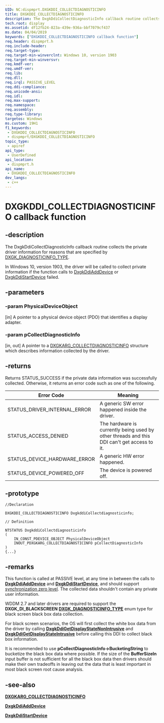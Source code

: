 ```yaml
---
UID: NC:dispmprt.DXGKDDI_COLLECTDIAGNOSTICINFO
title: DXGKDDI_COLLECTDIAGNOSTICINFO
description: The DxgkDdiCollectDiagnosticInfo callback routine collects the private driver information for reasons that are specified by DXGK_DIAGNOSTICINFO_TYPE.
tech.root: display
ms.assetid: df12fb24-823a-439e-936a-bbf7079cf437
ms.date: 04/04/2019
keywords: ["DXGKDDI_COLLECTDIAGNOSTICINFO callback function"]
req.header: dispmprt.h
req.include-header: 
req.target-type: 
req.target-min-winverclnt: Windows 10, version 1903
req.target-min-winversvr: 
req.kmdf-ver: 
req.umdf-ver: 
req.lib: 
req.dll: 
req.irql: PASSIVE_LEVEL
req.ddi-compliance: 
req.unicode-ansi: 
req.idl: 
req.max-support: 
req.namespace: 
req.assembly: 
req.type-library: 
targetos: Windows
ms.custom: 19H1
f1_keywords:
 - DXGKDDI_COLLECTDIAGNOSTICINFO
 - dispmprt/DXGKDDI_COLLECTDIAGNOSTICINFO
topic_type:
 - apiref
api_type:
 - UserDefined
api_location:
 - dispmprt.h
api_name:
 - DXGKDDI_COLLECTDIAGNOSTICINFO
dev_langs:
 - c++
---
```


# DXGKDDI_COLLECTDIAGNOSTICINFO callback function


## -description

The DxgkDdiCollectDiagnosticInfo callback routine collects the private driver information for reasons that are specified by [DXGK_DIAGNOSTICINFO_TYPE](ne-dispmprt-dxgk_diagnosticinfo_type.md).

In Windows 10, version 1903, the driver will be called to collect private information if the function calls to [DxgkDdiAddDevice](../dispmprt/nc-dispmprt-dxgkddi_add_device.md) or [DxgkDdiStartDevice](../dispmprt/nc-dispmprt-dxgkddi_start_device.md) failed.

## -parameters

### -param PhysicalDeviceObject

[in] A pointer to a physical device object (PDO) that identifies a display adapter.

### -param pCollectDiagnosticInfo

[in, out] A pointer to a [DXGKARG_COLLECTDIAGNOSTICINFO](ns-dispmprt-dxgkarg_collectdiagnosticinfo.md) structure which describes information collected by the driver.

## -returns

Returns STATUS_SUCCESS if the private data information was successfully collected. Otherwise, it returns an error code such as one of the following.

| Error Code | Meaning |
| ---------- | ------- |
| STATUS_DRIVER_INTERNAL_ERROR | A generic SW error happened inside the driver. |
| STATUS_ACCESS_DENIED         | The hardware is currently being used by other threads and this DDI can't get access to it. |
| STATUS_DEVICE_HARDWARE_ERROR | A generic HW error happened. |
| STATUS_DEVICE_POWERED_OFF    | The device is powered off. |

## -prototype

```
//Declaration

DXGKDDI_COLLECTDIAGNOSTICINFO DxgkddiCollectdiagnosticinfo;

// Definition

NTSTATUS DxgkddiCollectdiagnosticinfo 
(
	IN_CONST_PDEVICE_OBJECT PhysicalDeviceObject
	INOUT_PDXGKARG_COLLECTDIAGNOSTICINFO pCollectDiagnosticInfo
)
{...}

```

## -remarks

This function is called at PASSIVE level, at any time in between the calls to [**DxgkDdiAddDevice**](../dispmprt/nc-dispmprt-dxgkddi_add_device.md) and [**DxgkDdiStartDevice**](../dispmprt/nc-dispmprt-dxgkddi_start_device.md), and should support [synchronization zero level](/windows-hardware/drivers/display/threading-and-synchronization-zero-level). The collected data shouldn't contain any private user information.

WDDM 2.7 and later drivers are required to support the **DXGK_DI_BLACKSCREEN** [**DXGK_DIAGNOSTICINFO_TYPE**](ne-dispmprt-dxgk_diagnosticinfo_type.md) enum type for black screen black box data collection.

For black screen scenarios, the OS will first collect the white box data from the driver by calling [**DxgkDdiGetDisplayStateNonIntrusive**](nc-dispmprt-dxgkddi_getdisplaystatenonintrusive.md) and [**DxgkDdiGetDisplayStateIntrusive**](nc-dispmprt-dxgkddi_getdisplaystateintrusive.md) before calling this DDI to collect black box information.

It is recommended to use **pCollectDiagnosticInfo->BucketingString** to bucketize the black box data where possible. If the size of the **BufferSizeIn** input buffer is not sufficient for all the black box data then drivers should make their own tradeoffs in leaving out the data that is least important in most black screen root cause analysis.

## -see-also

[**DXGKARG_COLLECTDIAGNOSTICINFO**](ns-dispmprt-dxgkarg_collectdiagnosticinfo.md)

[**DxgkDdiAddDevice**](../dispmprt/nc-dispmprt-dxgkddi_add_device.md)

[**DxgkDdiStartDevice**](../dispmprt/nc-dispmprt-dxgkddi_start_device.md)